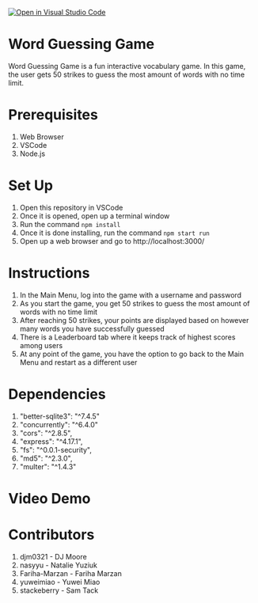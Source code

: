 [![Open in Visual Studio Code](https://classroom.github.com/assets/open-in-vscode-f059dc9a6f8d3a56e377f745f24479a46679e63a5d9fe6f495e02850cd0d8118.svg)](https://classroom.github.com/online_ide?assignment_repo_id=6459320&assignment_repo_type=AssignmentRepo)
# Word Guessing Game

Word Guessing Game is a fun interactive vocabulary game. In this game, the user gets 50 strikes to guess the most amount of words with no time limit. 

# Prerequisites

1. Web Browser
2. VSCode
3. Node.js

# Set Up

1. Open this repository in VSCode
2. Once it is opened, open up a terminal window
3. Run the command `npm install`
4. Once it is done installing, run the command `npm start run`
5. Open up a web browser and go to http://localhost:3000/

# Instructions

1. In the Main Menu, log into the game with a username and password 
2. As you start the game, you get 50 strikes to guess the most amount of words with no time limit
3. After reaching 50 strikes, your points are displayed based on however many words you have successfully guessed
4. There is a Leaderboard tab where it keeps track of highest scores among users
5. At any point of the game, you have the option to go back to the Main Menu and restart as a different user


# Dependencies 

1. "better-sqlite3": "^7.4.5"
2. "concurrently": "^6.4.0"
3. "cors": "^2.8.5",
4. "express": "^4.17.1",
5. "fs": "^0.0.1-security",
6. "md5": "^2.3.0",
7. "multer": "^1.4.3"

# Video Demo

# Contributors

1. djm0321 - DJ Moore
2. nasyyu - Natalie Yuziuk
3. Fariha-Marzan - Fariha Marzan
4. yuweimiao - Yuwei Miao
5. stackeberry - Sam Tack
